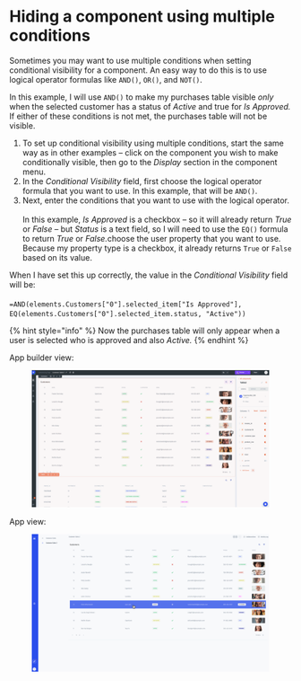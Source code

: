 # Hiding a component using multiple conditions

Sometimes you may want to use multiple conditions when setting conditional visibility for a component. An easy way to do this is to use logical operator formulas like `AND()`, `OR()`, and `NOT()`.

In this example, I will use `AND()` to make my purchases table visible _only_ when the selected customer has a status of _Active_ and true for _Is Approved._ If either of these conditions is not met, the purchases table will not be visible.

1. To set up conditional visibility using multiple conditions, start the same way as in other examples – click on the component you wish to make conditionally visible, then go to the _Display_ section in the component menu.&#x20;
2. In the _Conditional Visibility_ field, first choose the logical operator formula that you want to use. In this example, that will be `AND()`.
3. Next, enter the conditions that you want to use with the logical operator.\
   \
   In this example, _Is Approved_ is a checkbox – so it will already return _True_ or _False_ – but _Status_ is a text field, so I will need to use the `EQ()` formula to return _True_ or _False._&#x63;hoose the user property that you want to use. Because my property type is a checkbox, it already returns `True` or `False` based on its value.&#x20;

When I have set this up correctly, the value in the _Conditional Visibility_ field will be:\
\
`=AND(elements.Customers["0"].selected_item["Is Approved"], EQ(elements.Customers["0"].selected_item.status, "Active"))`

{% hint style="info" %}
Now the purchases table will only appear when a user is selected  who is approved and also _Active._
{% endhint %}

App builder view:

<figure><img src="../../../../.gitbook/assets/Untitled14.gif" alt=""><figcaption></figcaption></figure>

App view:

<figure><img src="../../../../.gitbook/assets/Untitled15.gif" alt=""><figcaption></figcaption></figure>
